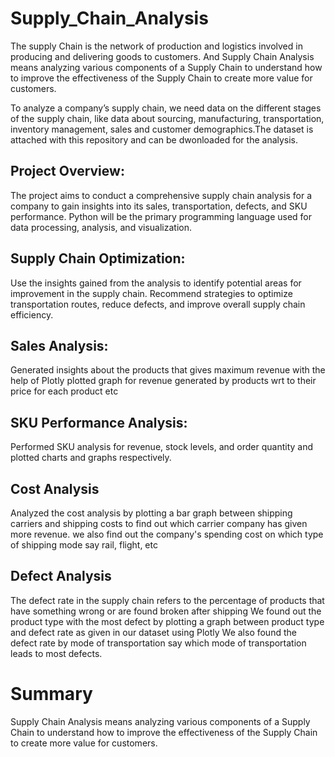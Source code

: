 # Supply_Chain_Analysis

The supply Chain is the network of production and logistics involved in producing and delivering goods to customers. And Supply Chain Analysis means analyzing various components of a Supply Chain to understand how to improve the effectiveness of the Supply Chain to create more value for customers.

To analyze a company’s supply chain, we need data on the different stages of the supply chain, like data about sourcing, manufacturing, transportation, inventory management, sales and customer demographics.The dataset is attached with this repository and can be dwonloaded for the analysis.

## Project Overview:

The project aims to conduct a comprehensive supply chain analysis for a company to gain insights into its sales, transportation, defects, and SKU performance.
Python will be the primary programming language used for data processing, analysis, and visualization.

## Supply Chain Optimization:

Use the insights gained from the analysis to identify potential areas for improvement in the supply chain.
Recommend strategies to optimize transportation routes, reduce defects, and improve overall supply chain efficiency.

## Sales Analysis:
Generated insights about the products that  gives maximum revenue
with the help of Plotly plotted graph for revenue generated by products wrt to their price for each product etc

## SKU Performance Analysis:
Performed SKU analysis for revenue, stock levels, and order quantity and plotted charts and graphs respectively.

## Cost Analysis
Analyzed the cost analysis by plotting a bar graph between shipping carriers and shipping costs to find out which carrier company has
given more revenue.
we also find out the company's spending cost on which type of shipping mode say rail, flight, etc

## Defect Analysis
The defect rate in the supply chain refers to the percentage of products that have something wrong or are found broken after shipping
We found out the product type with the most defect by plotting a graph between product type and defect rate as given in our dataset using Plotly
We also found the defect rate by mode of transportation say which mode of transportation leads to most defects.

# Summary
Supply Chain Analysis means analyzing various components of a Supply Chain to understand how to improve the effectiveness of the Supply Chain to create more value for customers.

